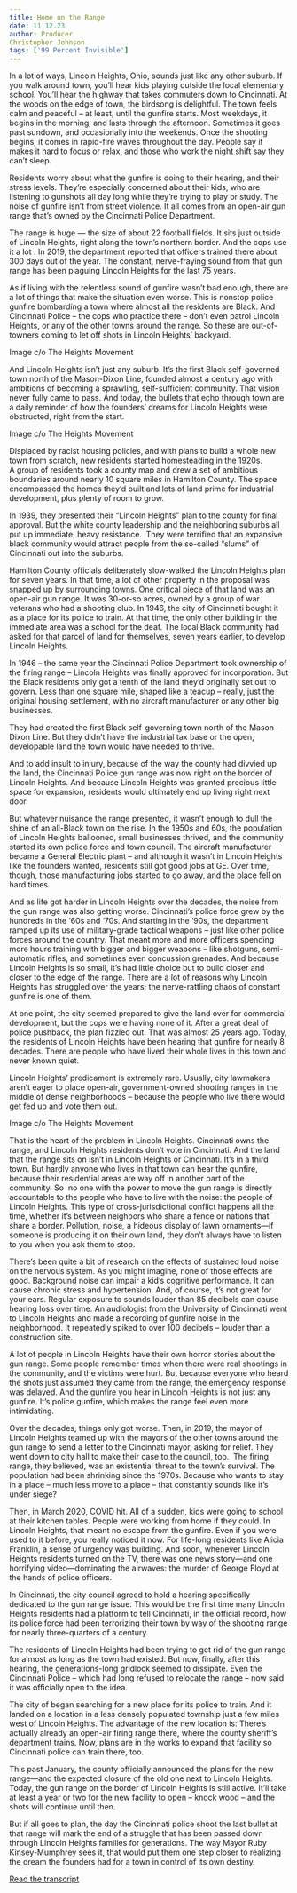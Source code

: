 ```yaml
---
title: Home on the Range
date: 11.12.23
author: Producer
Christopher Johnson
tags: ['99 Percent Invisible']
---
```


In a lot of ways, Lincoln Heights, Ohio, sounds just like any other suburb. If you walk around town, you’ll hear kids playing outside the local elementary school. You’ll hear the highway that takes commuters down to Cincinnati. At the woods on the edge of town, the birdsong is delightful. 
The town feels calm and peaceful – at least, until the gunfire starts. Most weekdays, it begins in the morning, and lasts through the afternoon. Sometimes it goes past sundown, and occasionally into the weekends. Once the shooting begins, it comes in rapid-fire waves throughout the day. People say it makes it hard to focus or relax, and those who work the night shift say they can’t sleep.


Residents worry about what the gunfire is doing to their hearing, and their stress levels. They’re especially concerned about their kids, who are listening to gunshots all day long while they’re trying to play or study. The noise of gunfire isn’t from street violence. It all comes from an open-air gun range that’s owned by the Cincinnati Police Department.




The range is huge — the size of about 22 football fields. It sits just outside of Lincoln Heights, right along the town’s northern border. And the cops use it 
a lot
. In 2019, the department reported that officers trained there about 300 days out of the year. The constant, nerve-fraying sound from that gun range has been plaguing Lincoln Heights for the last 75 years.




As if living with the relentless sound of gunfire wasn’t bad enough, there are a lot of things that make the situation even worse. This is nonstop police gunfire bombarding a town where almost all the residents are Black. And Cincinnati Police – the cops who practice there – don’t even patrol Lincoln Heights, or any of the other towns around the range. So these are out-of-towners coming to let off shots in Lincoln Heights’ backyard.


Image c/o The Heights Movement


And Lincoln Heights isn’t just any suburb. It’s the first Black self-governed town north of the Mason-Dixon Line, founded almost a century ago with ambitions of becoming a sprawling, self-sufficient community. That vision never fully came to pass. And today, the bullets that echo through town are a daily reminder of how the founders’ dreams for Lincoln Heights were obstructed, right from the start.


Image c/o 
The Heights Movement


Displaced by racist housing policies, and with plans to build a whole new town from scratch, new residents started homesteading in the 1920s. A group of residents took a county map and drew a set of ambitious boundaries around nearly 10 square miles in Hamilton County. The space encompassed the homes they’d built and lots of land prime for industrial development, plus plenty of room to grow.


In 1939, they presented their “Lincoln Heights” plan to the county for final approval. But the white county leadership and the neighboring suburbs all put up immediate, heavy resistance.  They were terrified that an expansive black community would attract people from the so-called “slums” of Cincinnati out into the suburbs.


Hamilton County officials deliberately slow-walked the Lincoln Heights plan for seven years. In that time, a lot of other property in the proposal was snapped up by surrounding towns. One critical piece of that land was an open-air gun range. It was 30-or-so acres, owned by a group of war veterans who had a shooting club. In 1946, the city of Cincinnati bought it as a place for its police to train. At that time, the only other building in the immediate area was a school for the deaf. The local Black community had asked for that parcel of land for themselves, seven years earlier, to develop Lincoln Heights.


In 1946 – the same year the Cincinnati Police Department took ownership of the firing range – Lincoln Heights was finally approved for incorporation. But the Black residents only got a tenth of the land they’d originally set out to govern. Less than one square mile, shaped like a teacup – really, just the original housing settlement, with no aircraft manufacturer or any other big businesses.


They had created the first Black self-governing town north of the Mason-Dixon Line. But they didn’t have the industrial tax base or the open, developable land the town would have needed to thrive.


And to add insult to injury, because of the way the county had divvied up the land, the Cincinnati Police gun range was now right on the border of Lincoln Heights. And because Lincoln Heights was granted precious little space for expansion, residents would ultimately end up living right next door.




But whatever nuisance the range presented, it wasn’t enough to dull the shine of an all-Black town on the rise. In the 1950s and 60s, the population of Lincoln Heights ballooned, small businesses thrived, and the community started its own police force and town council. The aircraft manufacturer became a General Electric plant – and although it wasn’t in Lincoln Heights like the founders wanted, residents still got good jobs at GE. Over time, though, those manufacturing jobs started to go away, and the place fell on hard times.


And as life got harder in Lincoln Heights over the decades, the noise from the gun range was also getting worse. Cincinnati’s police force grew by the hundreds in the ‘60s and ‘70s. And starting in the ‘90s, the department ramped up its use of military-grade tactical weapons – just like other police forces around the country. That meant more and more officers spending more hours training with bigger and bigger weapons – like shotguns, semi-automatic rifles, and sometimes even concussion grenades. And because Lincoln Heights is so small, it’s had little choice but to build closer and closer to the edge of the range. There are a lot of reasons why Lincoln Heights has struggled over the years; the nerve-rattling chaos of constant gunfire is one of them.


At one point, the city seemed prepared to give the land over for commercial development, but the cops were having none of it. After a great deal of police pushback, the plan fizzled out. That was almost 25 years ago. Today, the residents of Lincoln Heights have been hearing that gunfire for nearly 8 decades. There are people who have lived their whole lives in this town and never known quiet.


Lincoln Heights’ predicament is extremely rare. Usually, city lawmakers aren’t eager to place open-air, government-owned shooting ranges in the middle of dense neighborhoods – because the people who live there would get fed up and vote them out.


Image c/o The Heights Movement


That is the heart of the problem in Lincoln Heights. Cincinnati owns the range, and Lincoln Heights residents don’t vote in Cincinnati. And the land that the range sits on isn’t in Lincoln Heights or Cincinnati. It’s in a third town. But hardly anyone who lives in that town can hear the gunfire, because their residential areas are way off in another part of the community. So  no one with the power to move the gun range is directly accountable to the people who have to live with the noise: the people of Lincoln Heights. This type of cross-jurisdictional conflict happens all the time, whether it’s between neighbors who share a fence or nations that share a border. Pollution, noise, a hideous display of lawn ornaments—if someone is producing it on their own land, they don’t always have to listen to you when you ask them to stop.


There’s been quite a bit of research on the effects of sustained loud noise on the nervous system. As you might imagine, none of those effects are good. Background noise can impair a kid’s cognitive performance. It can cause chronic stress and hypertension. And, of course, it’s not great for your ears. Regular exposure to sounds louder than 85 decibels can cause hearing loss over time. An audiologist from the University of Cincinnati went to Lincoln Heights and made a recording of gunfire noise in the neighborhood. It repeatedly spiked to over 100 decibels – louder than a construction site.


A lot of people in Lincoln Heights have their own horror stories about the gun range. Some people remember times when there were real shootings in the community, and the victims were hurt. But because everyone who heard the shots just assumed they came from the range, the emergency response was delayed. And the gunfire you hear in Lincoln Heights is not just any gunfire. It’s police gunfire, which makes the range feel even more intimidating.


Over the decades, things only got worse. Then, in 2019, the mayor of Lincoln Heights teamed up with the mayors of the other towns around the gun range to send a letter to the Cincinnati mayor, asking for relief. They went down to city hall to make their case to the council, too.  The firing range, they believed, was an existential threat to the town’s survival. The population had been shrinking since the 1970s. Because who wants to stay in a place – much less move to a place – that constantly sounds like it’s under siege?




Then, in March 2020, COVID hit. All of a sudden, kids were going to school at their kitchen tables. People were working from home if they could. In Lincoln Heights, that meant no escape from the gunfire. Even if you were used to it before, you really noticed it now. For life-long residents like Alicia Franklin, a sense of urgency was building. And soon, whenever Lincoln Heights residents turned on the TV, there was one news story—and one horrifying video—dominating the airwaves: the murder of George Floyd at the hands of police officers.




In Cincinnati, the city council agreed to hold a hearing specifically dedicated to the gun range issue. This would be the first time many Lincoln Heights residents had a platform to tell Cincinnati, in the official record, how its police force had been terrorizing their town by way of the shooting range for nearly three-quarters of a century.


The residents of Lincoln Heights had been trying to get rid of the gun range for almost as long as the town had existed. But now, finally, after this hearing, the generations-long gridlock seemed to dissipate. Even the Cincinnati Police – which had long refused to relocate the range – now said it was officially open to the idea.


The city of began searching for a new place for its police to train. And it landed on a location in a less densely populated township just a few miles west of Lincoln Heights. The advantage of the new location is: There’s actually already an open-air firing range there, where the county sheriff’s department trains. Now, plans are in the works to expand that facility so Cincinnati police can train there, too.




This past January, the county officially announced the plans for the new range—and the expected closure of the old one next to Lincoln Heights. Today, the gun range on the border of Lincoln Heights is still active. It’ll take at least a year or two for the new facility to open – knock wood – and the shots will continue until then.




But if all goes to plan, the day the Cincinnati police shoot the last bullet at that range will mark the end of a struggle that has been passed down through Lincoln Heights families for generations. The way Mayor Ruby Kinsey-Mumphrey sees it, that would put them one step closer to realizing the dream the founders had for a town in control of its own destiny.

[Read the transcript](./Home_on_the_Range_transcript.md)